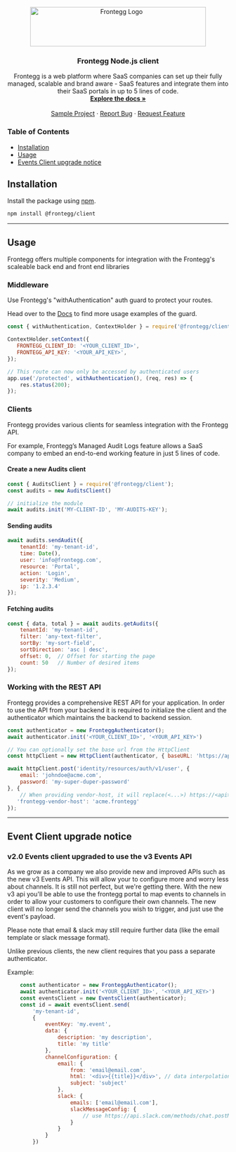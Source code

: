 <br />
<div align="center">
<img src="https://fronteggstuff.blob.core.windows.net/frongegg-logos/logo-transparent.png" alt="Frontegg Logo" width="400" height="90">

<h3 align="center">Frontegg Node.js client</h3>

  <p align="center">
    Frontegg is a web platform where SaaS companies can set up their fully managed, scalable and brand aware - SaaS features and integrate them into their SaaS portals in up to 5 lines of code.
    <br />
    <a href="https://docs.frontegg.com/docs/using-frontegg-sdk"><strong>Explore the docs »</strong></a>
    <br />
    <br />
    <a href="https://github.com/frontegg-samples/nodejs-sample">Sample Project</a>
    ·
    <a href="https://github.com/frontegg/nodejs-sdk/issues">Report Bug</a>
    ·
    <a href="https://github.com/frontegg/nodejs-sdk/issues">Request Feature</a>
  </p>
</div>

<h3>Table of Contents</h3>
<ul>
    <li><a href="#installation">Installation</a></li>
    <li><a href="#usage">Usage</a></li>
    <li><a href="#breaking-changes">Events Client upgrade notice</a></li>
</ul>

## Installation

Install the package using [npm](https://www.npmjs.com/).

```bash
npm install @frontegg/client
```

---
## Usage

Frontegg offers multiple components for integration with the Frontegg's scaleable back end and front end libraries

### Middleware

Use Frontegg's "withAuthentication" auth guard to protect your routes.

Head over to the <a href="https://docs.frontegg.com/docs/using-frontegg-sdk">Docs</a> to find more usage examples of the guard.

```javascript
const { withAuthentication, ContextHolder } = require('@frontegg/client');

ContextHolder.setContext({
   FRONTEGG_CLIENT_ID: '<YOUR_CLIENT_ID>',
   FRONTEGG_API_KEY: '<YOUR_API_KEY>',
});

// This route can now only be accessed by authenticated users
app.use('/protected', withAuthentication(), (req, res) => {
    res.status(200);
});
```

### Clients

Frontegg provides various clients for seamless integration with the Frontegg API.

For example, Frontegg’s Managed Audit Logs feature allows a SaaS company to embed an end-to-end working feature in just 5 lines of code.

#### Create a new Audits client

```javascript
const { AuditsClient } = require('@frontegg/client');
const audits = new AuditsClient()

// initialize the module
await audits.init('MY-CLIENT-ID', 'MY-AUDITS-KEY');
```

#### Sending audits

```javascript
await audits.sendAudit({
    tenantId: 'my-tenant-id',
    time: Date(),
    user: 'info@frontegg.com',
    resource: 'Portal',
    action: 'Login',
    severity: 'Medium',
    ip: '1.2.3.4'
});
```

#### Fetching audits

```javascript
const { data, total } = await audits.getAudits({
    tenantId: 'my-tenant-id',
    filter: 'any-text-filter',
    sortBy: 'my-sort-field',
    sortDirection: 'asc | desc',
    offset: 0,  // Offset for starting the page
    count: 50   // Number of desired items
});
```

### Working with the REST API

Frontegg provides a comprehensive REST API for your application.
In order to use the API from your backend it is required to initialize the client and the
authenticator which maintains the backend to backend session.

```javascript
const authenticator = new FronteggAuthenticator();
await authenticator.init('<YOUR_CLIENT_ID>', '<YOUR_API_KEY>')

// You can optionally set the base url from the HttpClient
const httpClient = new HttpClient(authenticator, { baseURL: 'https://api.frontegg.com' });

await httpClient.post('identity/resources/auth/v1/user', {
    email: 'johndoe@acme.com',
    password: 'my-super-duper-password'
}, {
    // When providing vendor-host, it will replace(<...>) https://<api>.frontegg.com with vendor host
   'frontegg-vendor-host': 'acme.frontegg'
});
```

---

## Event Client upgrade notice

### v2.0 Events client upgraded to use the v3 Events API

As we grow as a company we also provide new and improved APIs such as the new v3 Events API.
This will allow your to configure more and worry less about channels. It is still not perfect, but we're getting there.
With the new v3 api you'll be able to use the frontegg portal to map events to channels in order to allow your customers to configure their own channels.
The new client will no longer send the channels you wish to trigger, and just use the event's payload.

Please note that email & slack may still require further data (like the email template or slack message format).

Unlike previous clients, the new client requires that you pass a separate authenticator.

Example:
```javascript
	const authenticator = new FronteggAuthenticator();
	await authenticator.init('<YOUR_CLIENT_ID>', '<YOUR_API_KEY>')
	const eventsClient = new EventsClient(authenticator);
	const id = await eventsClient.send(
		'my-tenant-id',
		{
			eventKey: 'my.event',
			data: {
				description: 'my description',
				title: 'my title'
			},
			channelConfiguration: {
				email: {
					from: 'email@email.com',
					html: '<div>{{title}}</div>', // data interpolation using the event data
					subject: 'subject'
				},
				slack: {
					emails: ['email@email.com'],
					slackMessageConfig: {
						// use https://api.slack.com/methods/chat.postMessage data format to fill this configuration
					}
				}
			}
		})
```